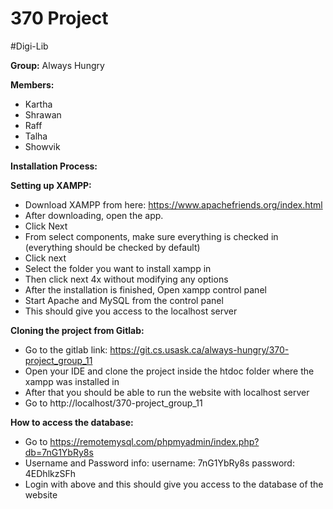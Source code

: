 # 370 Project

#Digi-Lib

**Group:** Always Hungry

**Members:**
- Kartha
- Shrawan
- Raff
- Talha
- Showvik

**Installation Process:**

**Setting up XAMPP:**
- Download XAMPP from here: https://www.apachefriends.org/index.html 
- After downloading, open the app.
- Click Next
- From select components, make sure everything is checked in (everything should be checked by default)
- Click next
- Select the folder you want to install xampp in
- Then click next 4x without modifying any options
- After the installation is finished, Open xampp control panel
- Start Apache and MySQL from the control panel
- This should give you access to the localhost server

**Cloning the project from Gitlab:**
- Go to the gitlab link: https://git.cs.usask.ca/always-hungry/370-project_group_11 
- Open your IDE and clone the project inside the htdoc folder where the xampp was installed in
- After that you should be able to run the website with localhost server
- Go to http://localhost/370-project_group_11

**How to access the database:**
- Go to https://remotemysql.com/phpmyadmin/index.php?db=7nG1YbRy8s
- Username and Password info: username: 7nG1YbRy8s password: 4EDhlkzSFh
- Login with above and this should give you access to the database of the website




